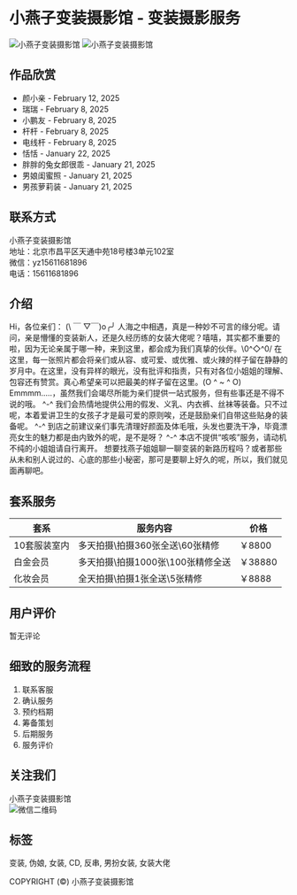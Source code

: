 # 小燕子变装摄影馆 - 变装摄影服务

![小燕子变装摄影馆](https://img.picbling.cn/902d7ab1-7032-42e8-b6f2-4a8432ac2b47.webp-rectw2000)
![小燕子变装摄影馆](https://img.picbling.cn/a5ff7018-0659-4827-acfc-6895634f6288.webp-rectw2000)

## 作品欣赏

- 颜小亲 - February 12, 2025
- 瑞瑞 - February 8, 2025
- 小鹏友 - February 8, 2025
- 杆杆 - February 8, 2025
- 电线杆 - February 8, 2025
- 恬恬 - January 22, 2025
- 胖胖的兔女郎很乖 - January 21, 2025
- 男娘闺蜜照 - January 21, 2025
- 男孩萝莉装 - January 21, 2025

## 联系方式

小燕子变装摄影馆  
地址：北京市昌平区天通中苑18号楼3单元102室  
微信：yz15611681896  
电话：15611681896  

## 介绍

Hi，各位亲们： (\\ ￣ ▽￣)o╭╯ 人海之中相遇，真是一种妙不可言的缘分呢。请问，亲是懵懂的变装新人，还是久经历练的女装大佬呢？嘻嘻，其实都不重要的啦，因为无论亲属于哪一种，来到这里，都会成为我们真挚的伙伴。\\0^◇^0/ 在这里，每一张照片都会将亲们或从容、或可爱、或优雅、或火辣的样子留在静静的岁月中。在这里，没有异样的眼光，没有批评和指责，只有对各位小姐姐的理解、包容还有赞赏。真心希望亲可以把最美的样子留在这里。(O ^ ~ ^ O) Emmmm.....，虽然我们会竭尽所能为亲们提供一站式服务，但有些事还是不得不说的哦。 ^-^ 我们会热情地提供公用的假发、义乳、内衣裤、丝袜等装备。只不过呢，本着爱讲卫生的女孩子才是最可爱的原则唉，还是鼓励亲们自带这些贴身的装备呢。 ^-^ 到店之前建议亲们事先清理好颜面及体毛哦，头发也要洗干净，毕竟漂亮女生的魅力都是由内致外的呢，是不是呀？ ^-^ 本店不提供“咳咳”服务，请动机不纯的小姐姐请自行离开。 想要找燕子姐姐聊一聊变装的新路历程吗？或者那些从未和别人说过的、心底的那些小秘密，那可是要聊上好久的呢，所以，我们就见面再聊吧。

## 套系服务

| 套系            | 服务内容                             | 价格      |
|-----------------|--------------------------------------|-----------|
| 10套服装室内     | 多天拍摄\\拍摄360张全送\\60张精修 | ￥8800    |
| 白金会员         | 多天拍摄\\拍摄1000张\\100张精修全送 | ￥38880   |
| 化妆会员         | 全天拍摄\\拍摄1张全送\\5张精修   | ￥8888    |

## 用户评价

暂无评论

## 细致的服务流程
1. 联系客服
2. 确认服务
3. 预约档期
4. 筹备策划
5. 后期服务
6. 服务评价

## 关注我们

小燕子变装摄影馆  
![微信二维码](https://img.picbling.cn/300643_1654143578402_264500787574099)  

## 标签

变装, 伪娘, 女装, CD, 反串, 男扮女装, 女装大佬

COPYRIGHT (©) 小燕子变装摄影馆
